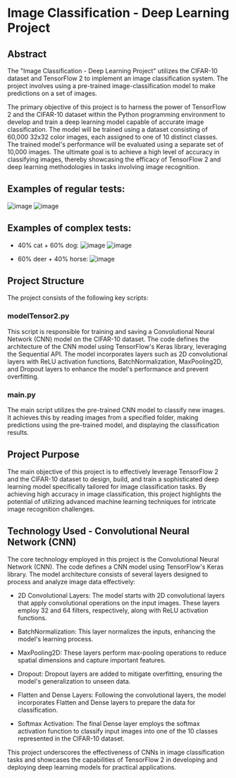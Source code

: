 # Image Classification - Deep Learning Project

## Abstract
The "Image Classification - Deep Learning Project" utilizes the CIFAR-10 dataset and TensorFlow 2 to implement an image classification system. The project involves using a pre-trained image-classification model to make predictions on a set of images.

The primary objective of this project is to harness the power of TensorFlow 2 and the CIFAR-10 dataset within the Python programming environment to develop and train a deep learning model capable of accurate image classification. The model will be trained using a dataset consisting of 60,000 32x32 color images, each assigned to one of 10 distinct classes. The trained model's performance will be evaluated using a separate set of 10,000 images. The ultimate goal is to achieve a high level of accuracy in classifying images, thereby showcasing the efficacy of TensorFlow 2 and deep learning methodologies in tasks involving image recognition.

## Examples of regular tests:
![image](https://github.com/tzachaker/Image_Classification/assets/76492492/45373497-aed4-41cc-aa29-8a25f6eea6df)
![image](https://github.com/tzachaker/Image_Classification/assets/76492492/9605e74b-e9d3-4a5e-96ef-d5ca3a312efd)

## Examples of complex tests:
- 40% cat + 60% dog:
![image](https://github.com/tzachaker/Image_Classification/assets/76492492/4d79d332-bcb3-4edd-a041-d3aa5e67e908)
![image](https://github.com/tzachaker/Image_Classification/assets/76492492/7224b01b-7b85-4c0e-a010-0959dbb61406)

- 60% deer + 40% horse:
![image](https://github.com/tzachaker/Image_Classification/assets/76492492/e017a555-dc5f-4b82-b866-ead45b02e93c)

## Project Structure
The project consists of the following key scripts:

### modelTensor2.py
This script is responsible for training and saving a Convolutional Neural Network (CNN) model on the CIFAR-10 dataset. The code defines the architecture of the CNN model using TensorFlow's Keras library, leveraging the Sequential API. The model incorporates layers such as 2D convolutional layers with ReLU activation functions, BatchNormalization, MaxPooling2D, and Dropout layers to enhance the model's performance and prevent overfitting.

###  main.py
The main script utilizes the pre-trained CNN model to classify new images. It achieves this by reading images from a specified folder, making predictions using the pre-trained model, and displaying the classification results.

## Project Purpose
The main objective of this project is to effectively leverage TensorFlow 2 and the CIFAR-10 dataset to design, build, and train a sophisticated deep learning model specifically tailored for image classification tasks. By achieving high accuracy in image classification, this project highlights the potential of utilizing advanced machine learning techniques for intricate image recognition challenges.

## Technology Used - Convolutional Neural Network (CNN)
The core technology employed in this project is the Convolutional Neural Network (CNN). The code defines a CNN model using TensorFlow's Keras library. The model architecture consists of several layers designed to process and analyze image data effectively:

- 2D Convolutional Layers: The model starts with 2D convolutional layers that apply convolutional operations on the input images. These layers employ 32 and 64 filters, respectively, along with ReLU activation functions.

- BatchNormalization: This layer normalizes the inputs, enhancing the model's learning process.

- MaxPooling2D: These layers perform max-pooling operations to reduce spatial dimensions and capture important features.

- Dropout: Dropout layers are added to mitigate overfitting, ensuring the model's generalization to unseen data.

- Flatten and Dense Layers: Following the convolutional layers, the model incorporates Flatten and Dense layers to prepare the data for classification.

- Softmax Activation: The final Dense layer employs the softmax activation function to classify input images into one of the 10 classes represented in the CIFAR-10 dataset.

This project underscores the effectiveness of CNNs in image classification tasks and showcases the capabilities of TensorFlow 2 in developing and deploying deep learning models for practical applications.
